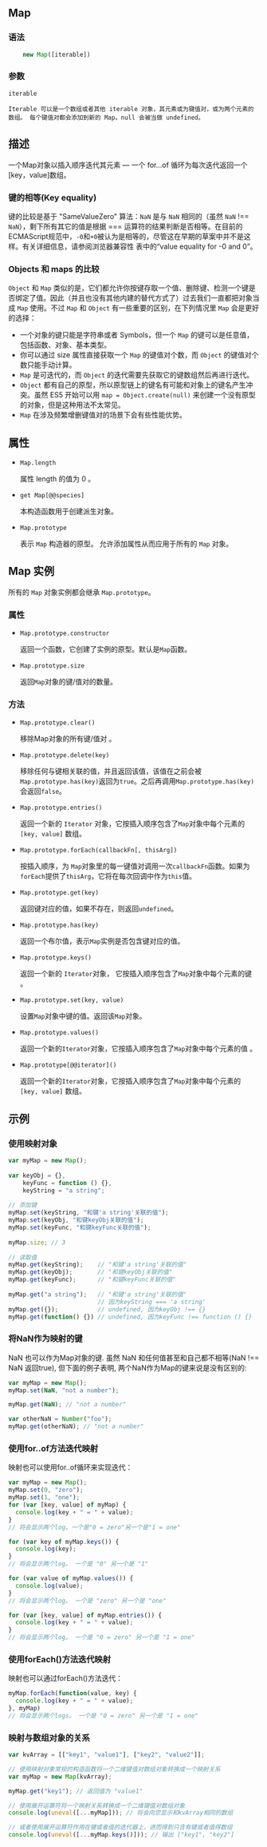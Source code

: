 ## Map
### 语法
```js
    new Map([iterable])
```
### 参数
`iterable`

    Iterable 可以是一个数组或者其他 iterable 对象，其元素或为键值对，或为两个元素的数组。 每个键值对都会添加到新的 Map。null 会被当做 undefined。
## 描述
一个Map对象以插入顺序迭代其元素 — 一个  for...of 循环为每次迭代返回一个[key，value]数组。

### 键的相等(Key equality)
键的比较是基于 "SameValueZero" 算法：`NaN` 是与 `NaN` 相同的（虽然 `NaN` !== `NaN`），剩下所有其它的值是根据 === 运算符的结果判断是否相等。在目前的ECMAScript规范中，`-0`和`+0`被认为是相等的，尽管这在早期的草案中并不是这样。有关详细信息，请参阅浏览器兼容性 表中的“value equality for -0 and 0”。
### Objects 和 maps 的比较
`Object` 和 `Map` 类似的是，它们都允许你按键存取一个值、删除键、检测一个键是否绑定了值。因此（并且也没有其他内建的替代方式了）过去我们一直都把对象当成 `Map` 使用。不过 `Map` 和 `Object` 有一些重要的区别，在下列情况里 `Map` 会是更好的选择：

- 一个对象的键只能是字符串或者 Symbols，但一个 `Map` 的键可以是任意值，包括函数、对象、基本类型。
- 你可以通过 size 属性直接获取一个 `Map` 的键值对个数，而 `Object` 的键值对个数只能手动计算。
- `Map` 是可迭代的，而 `Object` 的迭代需要先获取它的键数组然后再进行迭代。
- `Object` 都有自己的原型，所以原型链上的键名有可能和对象上的键名产生冲突。虽然 ES5 开始可以用 `map = Object.create(null)` 来创建一个没有原型的对象，但是这种用法不太常见。
- `Map` 在涉及频繁增删键值对的场景下会有些性能优势。
## 属性
- `Map.length`

    属性 length 的值为 0 。
- `get Map[@@species]`

    本构造函数用于创建派生对象。
- `Map.prototype`

    表示 `Map` 构造器的原型。 允许添加属性从而应用于所有的 `Map` 对象。
## Map 实例

所有的 `Map` 对象实例都会继承 `Map.prototype`。

### 属性

- `Map.prototype.constructor`
    
    返回一个函数，它创建了实例的原型。默认是`Map`函数。
- `Map.prototype.size`

    返回`Map`对象的键/值对的数量。
### 方法

- `Map.prototype.clear()`

    移除Map对象的所有键/值对 。
- `Map.prototype.delete(key)`
    
    移除任何与键相关联的值，并且返回该值，该值在之前会被`Map.prototype.has(key)`返回为`true`。之后再调用`Map.prototype.has(key)`会返回`false`。
- `Map.prototype.entries()`

    返回一个新的 `Iterator` 对象，它按插入顺序包含了`Map`对象中每个元素的 `[key, value]` 数组。
- `Map.prototype.forEach(callbackFn[, thisArg])`

    按插入顺序，为 `Map`对象里的每一键值对调用一次`callbackFn`函数。如果为`forEach`提供了`thisArg`，它将在每次回调中作为`this`值。
- `Map.prototype.get(key)`
    
    返回键对应的值，如果不存在，则返回`undefined`。
- `Map.prototype.has(key)`
    
    返回一个布尔值，表示`Map`实例是否包含键对应的值。
- `Map.prototype.keys()`
    
    返回一个新的 `Iterator`对象， 它按插入顺序包含了`Map`对象中每个元素的键 。
- `Map.prototype.set(key, value)`
    
    设置`Map`对象中键的值。返回该`Map`对象。
- `Map.prototype.values()`
    
    返回一个新的`Iterator`对象，它按插入顺序包含了`Map`对象中每个元素的值 。
- `Map.prototype[@@iterator]()`
    
    返回一个新的`Iterator`对象，它按插入顺序包含了`Map`对象中每个元素的 `[key, value]` 数组。

## 示例
### 使用映射对象
```js
var myMap = new Map();
 
var keyObj = {},
    keyFunc = function () {},
    keyString = "a string";
 
// 添加键
myMap.set(keyString, "和键'a string'关联的值");
myMap.set(keyObj, "和键keyObj关联的值");
myMap.set(keyFunc, "和键keyFunc关联的值");
 
myMap.size; // 3
 
// 读取值
myMap.get(keyString);    // "和键'a string'关联的值"
myMap.get(keyObj);       // "和键keyObj关联的值"
myMap.get(keyFunc);      // "和键keyFunc关联的值"
 
myMap.get("a string");   // "和键'a string'关联的值"
                         // 因为keyString === 'a string'
myMap.get({});           // undefined, 因为keyObj !== {}
myMap.get(function() {}) // undefined, 因为keyFunc !== function () {}
```
### 将NaN作为映射的键
NaN 也可以作为Map对象的键. 虽然 NaN 和任何值甚至和自己都不相等(NaN !== NaN 返回true), 但下面的例子表明, 两个NaN作为Map的键来说是没有区别的:
```js
var myMap = new Map();
myMap.set(NaN, "not a number");

myMap.get(NaN); // "not a number"

var otherNaN = Number("foo");
myMap.get(otherNaN); // "not a number"
```
### 使用for..of方法迭代映射
映射也可以使用for..of循环来实现迭代：
```js
var myMap = new Map();
myMap.set(0, "zero");
myMap.set(1, "one");
for (var [key, value] of myMap) {
  console.log(key + " = " + value);
}
// 将会显示两个log。一个是"0 = zero"另一个是"1 = one"

for (var key of myMap.keys()) {
  console.log(key);
}
// 将会显示两个log。 一个是 "0" 另一个是 "1"

for (var value of myMap.values()) {
  console.log(value);
}
// 将会显示两个log。 一个是 "zero" 另一个是 "one"

for (var [key, value] of myMap.entries()) {
  console.log(key + " = " + value);
}
// 将会显示两个log。 一个是 "0 = zero" 另一个是 "1 = one"
```
### 使用forEach()方法迭代映射
映射也可以通过forEach()方法迭代：
```js
myMap.forEach(function(value, key) {
  console.log(key + " = " + value);
}, myMap)
// 将会显示两个logs。 一个是 "0 = zero" 另一个是 "1 = one"
```
### 映射与数组对象的关系
```js
var kvArray = [["key1", "value1"], ["key2", "value2"]];

// 使用映射对象常规的构造函数将一个二维键值对数组对象转换成一个映射关系
var myMap = new Map(kvArray);

myMap.get("key1"); // 返回值为 "value1"

// 使用展开运算符将一个映射关系转换成一个二维键值对数组对象
console.log(uneval([...myMap])); // 将会向您显示和kvArray相同的数组

// 或者使用展开运算符作用在键或者值的迭代器上，进而得到只含有键或者值得数组
console.log(uneval([...myMap.keys()])); // 输出 ["key1", "key2"]
```